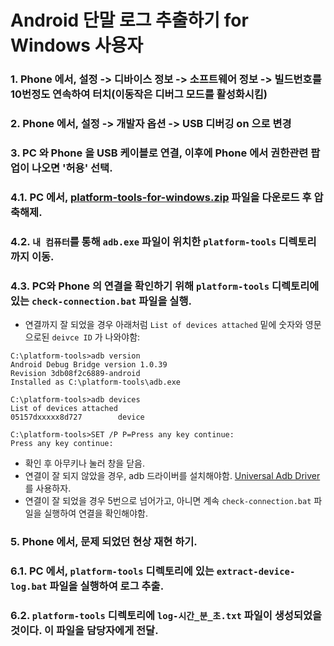 # Android 단말 로그 추출하기 for Windows 사용자

### 1. Phone 에서, 설정 -> 디바이스 정보 -> 소프트웨어 정보 -> 빌드번호를 10번정도 연속하여 터치(이동작은 디버그 모드를 활성화시킴)

### 2. Phone 에서, 설정 -> 개발자 옵션 -> USB 디버깅 on 으로 변경

### 3. PC 와 Phone 을 USB 케이블로 연결, 이후에 Phone 에서 권한관련 팝업이 나오면 '허용' 선택.

### 4.1. PC 에서, [platform-tools-for-windows.zip][platform_tools] 파일을 다운로드 후 압축해제.

### 4.2. `내 컴퓨터`를 통해 `adb.exe` 파일이 위치한 `platform-tools` 디렉토리까지 이동.

### 4.3. PC와 Phone 의 연결을 확인하기 위해 `platform-tools` 디렉토리에 있는 `check-connection.bat` 파일을 실행.

- 연결까지 잘 되었을 경우 아래처럼 `List of devices attached` 밑에 숫자와 영문으로된 `deivce ID` 가 나와야함:

```
C:\platform-tools>adb version
Android Debug Bridge version 1.0.39
Revision 3db08f2c6889-android
Installed as C:\platform-tools\adb.exe

C:\platform-tools>adb devices
List of devices attached
05157dxxxxx8d727        device

C:\platform-tools>SET /P P=Press any key continue:
Press any key continue:
```

- 확인 후 아무키나 눌러 창을 닫음.
- 연결이 잘 되지 않았을 경우, adb 드라이버를 설치해야함. [Universal Adb Driver][universal_adb_driver] 를 사용하자.
- 연결이 잘 되었을 경우 5번으로 넘어가고, 아니면 계속 `check-connection.bat` 파일을 실행하여 연결을 확인해야함.

### 5. Phone 에서, 문제 되었던 현상 재현 하기.

### 6.1. PC 에서, `platform-tools` 디렉토리에 있는 `extract-device-log.bat` 파일을 실행하여 로그 추출.

### 6.2. `platform-tools` 디렉토리에 `log-시간_분_초.txt` 파일이 생성되었을 것이다. 이 파일을 담당자에게 전달.

[official_android_website]: https://developer.android.com/studio/releases/platform-tools.html
[universal_adb_driver]: https://github.com/b6pzeusbc54tvhw5jgpyw8pwz2x6gs/about-debug/raw/master/android/universaladbdriver_v4.0.zip
[platform_tools]: https://github.com/b6pzeusbc54tvhw5jgpyw8pwz2x6gs/about-debug/raw/master/android/platform-tools-for-windows.zip
